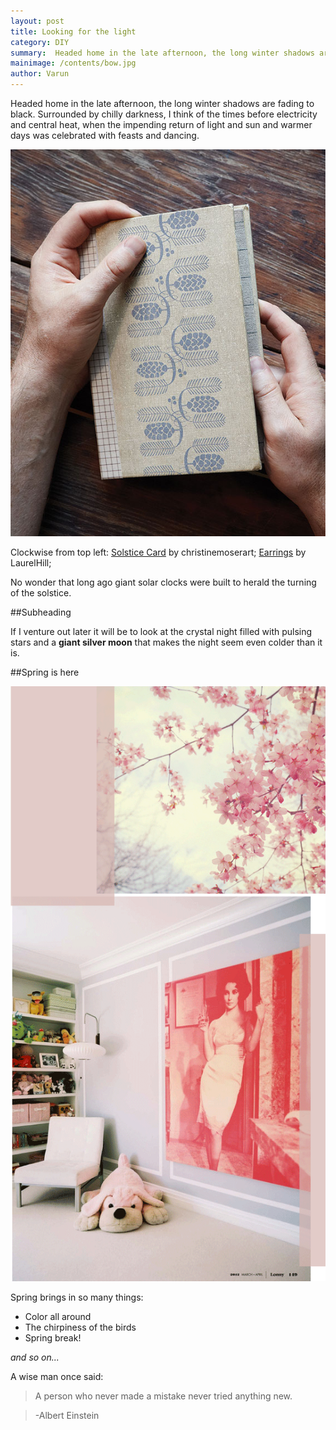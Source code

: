 ```yaml
---
layout: post
title: Looking for the light
category: DIY
summary:  Headed home in the late afternoon, the long winter shadows are fading to black. Surrounded by chilly darkness, I think of the times before electricity and central heat, when the impending return of light and sun and warmer days was celebrated with feasts and dancing.
mainimage: /contents/bow.jpg
author: Varun
---
```


Headed home in the late afternoon, the long winter shadows are fading to black. Surrounded
by chilly darkness, I think of the times before electricity and central heat, when the impending
return of light and sun and warmer days was celebrated with feasts and dancing.

![Holiday Cover](/contents/holiday-cover.jpg)

Clockwise from top left: [Solstice Card](http://google.com) by christinemoserart;
[Earrings](/earrings123) by LaurelHill;

No wonder that long ago giant solar clocks were built to herald the turning of the solstice.

##Subheading

If I venture out later it will be to look at the crystal night filled with pulsing stars
and a **giant silver moon** that makes the night seem even colder than it is.

##Spring is here

![one more image](/contents/spring.gif)


Spring brings in so many things:

- Color all around
- The chirpiness of the birds
- Spring break!

*and so on...*

A wise man once said:

> A person who never made a mistake never tried anything new.

> -Albert Einstein
